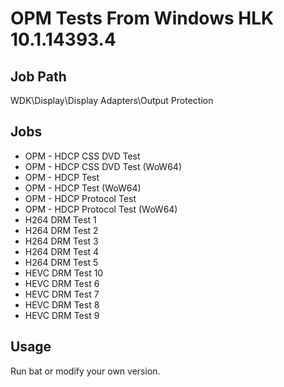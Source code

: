 # OPM Tests From Windows HLK 10.1.14393.4

## Job Path
WDK\Display\Display Adapters\Output Protection

## Jobs
- OPM - HDCP CSS DVD Test
- OPM - HDCP CSS DVD Test (WoW64)
- OPM - HDCP Test
- OPM - HDCP Test (WoW64)
- OPM - HDCP Protocol Test
- OPM - HDCP Protocol Test (WoW64)
- H264 DRM Test 1
- H264 DRM Test 2
- H264 DRM Test 3
- H264 DRM Test 4
- H264 DRM Test 5
- HEVC DRM Test 10
- HEVC DRM Test 6
- HEVC DRM Test 7
- HEVC DRM Test 8
- HEVC DRM Test 9

## Usage
Run bat or modify your own version.
